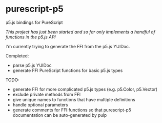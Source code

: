 # purescript-p5

p5.js bindings for PureScript

*This project has just been started and so far only implements a handful of functions in the p5.js API*

I'm currently trying to generate the FFI from the p5.js YUIDoc.

Completed:
  * parse p5.js YUIDoc
  * generate FFI PureScript functions for basic p5.js types

TODO:
  * generate FFI for more complicated p5.js types (e.g. p5.Color, p5.Vector)
  * exclude private methods from FFI
  * give unique names to functions that have multiple definitions
  * handle optional parameters
  * generate comments for FFI functions so that purescript-p5 documentation can be auto-generated by pulp
